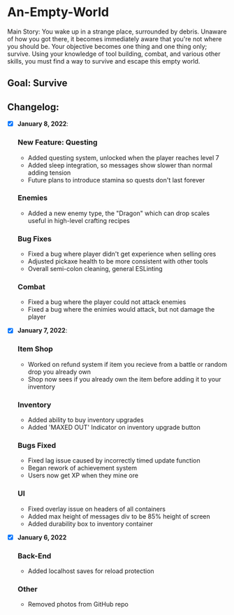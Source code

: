 # An-Empty-World

Main Story:
You wake up in a strange place, surrounded by debris. Unaware of how you got there, it becomes immediately aware that you're not where you should be. Your objective becomes one thing and one thing only; survive. Using your knowledge of tool building, combat, and various other skills, you must find a way to survive and escape this empty world.

## Goal: Survive ##
## Changelog:
 - [X] **January 8, 2022**:

    ### New Feature: Questing ###
    - Added questing system, unlocked when the player reaches level 7
    - Added sleep integration, so messages show slower than normal adding tension
    - Future plans to introduce stamina so quests don't last forever
    
    ### Enemies ###
    - Added a new enemy type, the "Dragon" which can drop scales useful in high-level crafting recipes
    
    ### Bug Fixes ###
    - Fixed a bug where player didn't get experience when selling ores
    - Adjusted pickaxe health to be more consistent with other tools
    - Overall semi-colon cleaning, general ESLinting

    ### Combat ###
    - Fixed a bug where the player could not attack enemies
    - Fixed a bug where the enimies would attack, but not damage the player


 - [X] **January 7, 2022**: 

    ### Item Shop ###
    - Worked on refund system if item you recieve from a battle or random drop you already own
    - Shop now sees if you already own the item before adding it to your inventory

    ### Inventory ###
    - Added ability to buy inventory upgrades
    - Added 'MAXED OUT' Indicator on inventory upgrade button

    ### Bugs Fixed ###
    - Fixed lag issue caused by incorrectly timed update function
    - Began rework of achievement system
    - Users now get XP when they mine ore

    ### UI ###
    - Fixed overlay issue on headers of all containers
    - Added max height of messages div to be 85% height of screen
    - Added durability box to inventory container

- [X] **January 6, 2022**

    ### Back-End ###
    - Added localhost saves for reload protection

    ### Other ###
    - Removed photos from GitHub repo

